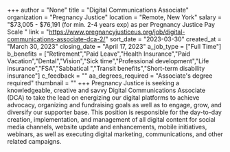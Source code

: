+++
author = "None"
title = "Digital Communications Associate"
organization = "Pregnancy Justice"
location = "Remote, New York"
salary = "$73,005 - $76,191 (for min. 2-4 years exp) as per Pregnancy Justice Pay Scale  "
link = "https://www.pregnancyjusticeus.org/job/digital-communications-associate-dca-2/"
sort_date = "2023-03-30"
created_at = "March 30, 2023"
closing_date = "April 17, 2023"
a_job_type = ["Full Time"]
b_benefits = ["Retirement","Paid Leave","Health Insurance","Paid Vacation","Dental","Vision","Sick time","Professional development","Life insurance","FSA","Sabbatical ","Transit benefits","Short-term disability insurance"]
c_feedback = ""
aa_degrees_required = "Associate's degree required"
thumbnail = ""
+++
Pregnancy Justice is seeking a knowledgeable, creative and savvy Digital Communications Associate (DCA) to take the lead on energizing our  digital platforms to achieve advocacy, organizing and fundraising goals as well as to engage, grow, and diversify our supporter base. This position is  responsible for the day-to-day creation, implementation, and management of all digital content for social media channels, website update and  enhancements, mobile initiatives, webinars, as well as executing digital marketing, communications, and other related campaigns. 